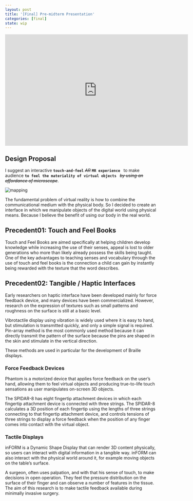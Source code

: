 ```yaml
---
layout: post
title: '[Final] Pre-midterm Presentation'
categories: [final]
state: wip
---
```


<iframe src="https://docs.google.com/presentation/d/1WV01m_OZLsR3D1KdXH3viXejamN7PQGjtvBhHmCQ5vE/embed?start=false&loop=false&delayms=60000" frameborder="0" width="600" height="366" allowfullscreen="true" mozallowfullscreen="true" webkitallowfullscreen="true"></iframe>

## Design Proposal
I suggest an interactive __`touch-and-feel`__ _~~AR~~_ __`MR experience `__ to make audience __`to feel the materiality of virtual objects `__ _~~by using an affordance of microscope~~_.

![mapping](/sp17-ms2/assets/img/project_final/wk7_presentation/mapping.png)

The fundamental problem of virtual reality is how to combine the communicational medium with the physical body. So I decided to create an interface in which we manipulate objects of the digital world using physical means. Because I believe the benefit of using our body in the real world.

## Precedent01: Touch and Feel Books
Touch and Feel Books are aimed specifically at helping children develop knowledge while increasing the use of their senses, appeal is lost to older generations who more than likely already possess the skills being taught. One of the key advantages to teaching senses and vocabulary through the use of touch and feel books is the connection a child can gain by instantly being rewarded with the texture that the word describes.
## Precedent02: Tangible / Haptic Interfaces
Early researchers on haptic interface have been developed mainly for force feedback device, and many devices have been commercialized. However, research on the expression of textures such as small patterns and roughness on the surface is still at a basic level.

Vibrotactile display using vibration is widely used where it is easy to hand, but stimulation is transmitted quickly, and only a simple signal is required. Pin-array method is the most commonly used method because it can directly transmit the pattern of the surface because the pins are shaped in the skin and stimulate in the vertical direction.

These methods are used in particular for the development of Braille displays.

### Force Feedback Devices
Phantom is a motorized device that applies force feedback on the user’s hand, allowing them to feel virtual objects and producing true-to-life touch sensations as user manipulates on-screen 3D objects.

The SPIDAR-8 has eight fingertip attachment devices in which each fingertip attachment device is connected with three strings. The SPIDAR-8 calculates a 3D position of each fingertip using the lengths of three strings connecting to that fingertip attachment device, and controls tensions of three strings to display a force feedback when the position of any finger comes into contact with the virtual object.

### Tactile Displays
inFORM is a Dynamic Shape Display that can render 3D content physically, so users can interact with digital information in a tangible way. inFORM can also interact with the physical world around it, for example moving objects on the table’s surface. 

A surgeon, often uses palpation, and with that his sense of touch, to make decisions in open operation. They feel the pressure distribution on the surface of their finger and can observe a number of features in the tissue. The aim of this research is to make tactile feedback available during minimally invasive surgery.


